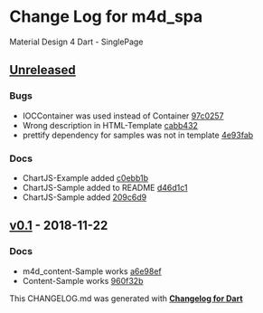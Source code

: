 # Change Log for m4d_spa
Material Design 4 Dart - SinglePage

## [Unreleased](http://github.com/mikemitterer/m4d_spa/compare/v0.1...HEAD)

### Bugs
* IOCContainer was used instead of Container [97c0257](https://github.com/mikemitterer/m4d_spa/commit/97c02579ead2bac003da39b413cb3427eb2cda49)
* Wrong description in HTML-Template [cabb432](https://github.com/mikemitterer/m4d_spa/commit/cabb4323e568cc624eb7feacd4853d90386f3a65)
* prettify dependency for samples was not in template [4e93fab](https://github.com/mikemitterer/m4d_spa/commit/4e93fabb69e156a849d4bdf237b2645fc3a70098)

### Docs
* ChartJS-Example added [c0ebb1b](https://github.com/mikemitterer/m4d_spa/commit/c0ebb1b0110052e8fd265de060bb4ccd0a5648da)
* ChartJS-Sample added to README [d46d1c1](https://github.com/mikemitterer/m4d_spa/commit/d46d1c16734b0aa5e92dd867f8750853a65a7cae)
* ChartJS-Sample added [209c6d9](https://github.com/mikemitterer/m4d_spa/commit/209c6d9553acca92e1285536d1d285b7e3e999ab)

## [v0.1](http://github.com/mikemitterer/m4d_spa/compare/v0.1) - 2018-11-22

### Docs
* m4d_content-Sample works [a6e98ef](https://github.com/mikemitterer/m4d_spa/commit/a6e98ef618dff22795d3a5a7e848b1d617f74ce8)
* Content-Sample works [960f32b](https://github.com/mikemitterer/m4d_spa/commit/960f32be7d5b69c85259a06d04fc9caf817d9ce3)


This CHANGELOG.md was generated with [**Changelog for Dart**](https://pub.dartlang.org/packages/changelog)
